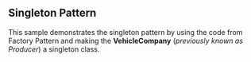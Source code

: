 ﻿## Singleton Pattern
This sample demonstrates the singleton pattern by using the code 
from Factory Pattern and making the **VehicleCompany** (_previously known as Producer_) a singleton class.
